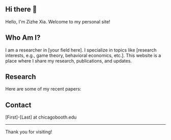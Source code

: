 ## Hi there 👋

Hello, I'm Zizhe Xia. Welcome to my personal site!

## Who Am I?

I am a researcher in [your field here]. I specialize in topics like [research interests, e.g., game theory, behavioral economics, etc.]. This website is a place where I share my research, publications, and updates.

## Research

Here are some of my recent papers:



## Contact

[First]-[Last] at chicagobooth.edu

---

Thank you for visiting!
